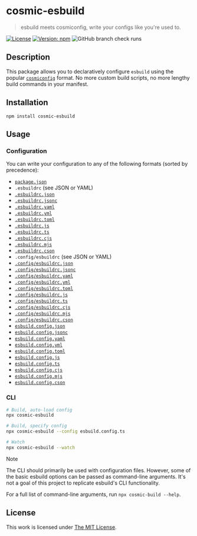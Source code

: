 # cosmic-esbuild

> esbuild meets cosmiconfig, write your configs like you're used to.

[![License](https://img.shields.io/github/license/idleberg/cosmic-esbuild?color=blue&style=for-the-badge)](https://github.com/idleberg/cosmic-esbuild/blob/main/LICENSE)
[![Version: npm](https://img.shields.io/npm/v/cosmic-esbuild?style=for-the-badge)](https://www.npmjs.org/package/cosmic-esbuild)
![GitHub branch check runs](https://img.shields.io/github/check-runs/idleberg/cosmic-esbuild/main?style=for-the-badge)

## Description

This package allows you to declaratively configure `esbuild` using the popular [`cosmiconfig`](https://github.com/cosmiconfig/cosmiconfig) format. No more custom build scripts, no more lengthy build commands in your manifest.

## Installation

```shell
npm install cosmic-esbuild
```

## Usage

### Configuration

You can write your configuration to any of the following formats (sorted by precedence):

- [`package.json`](https://github.com/idleberg/cosmic-esbuild/blob/main/examples/package.json)
- `.esbuildrc` (see JSON or YAML)
- [`.esbuildrc.json`](https://github.com/idleberg/cosmic-esbuild/blob/main/examples/esbuild.config.json)
- [`.esbuildrc.jsonc`](https://github.com/idleberg/cosmic-esbuild/blob/main/examples/esbuild.config.jsonc)
- [`.esbuildrc.yaml`](https://github.com/idleberg/cosmic-esbuild/blob/main/examples/esbuild.config.yaml)
- [`.esbuildrc.yml`](https://github.com/idleberg/cosmic-esbuild/blob/main/examples/esbuild.config.yaml)
- [`.esbuildrc.toml`](https://github.com/idleberg/cosmic-esbuild/blob/main/examples/esbuild.config.toml)
- [`.esbuildrc.js`](https://github.com/idleberg/cosmic-esbuild/blob/main/examples/esbuild.config.js)
- [`.esbuildrc.ts`](https://github.com/idleberg/cosmic-esbuild/blob/main/examples/esbuild.config.ts)
- [`.esbuildrc.cjs`](https://github.com/idleberg/cosmic-esbuild/blob/main/examples/esbuild.config.cjs)
- [`.esbuildrc.mjs`](https://github.com/idleberg/cosmic-esbuild/blob/main/examples/esbuild.config.mjs)
- [`.esbuildrc.cson`](https://github.com/idleberg/cosmic-esbuild/blob/main/examples/esbuild.config.cson)
- `.config/esbuildrc` (see JSON or YAML)
- [`.config/esbuildrc.json`](https://github.com/idleberg/cosmic-esbuild/blob/main/examples/esbuild.config.json)
- [`.config/esbuildrc.jsonc`](https://github.com/idleberg/cosmic-esbuild/blob/main/examples/esbuild.config.jsonc)
- [`.config/esbuildrc.yaml`](https://github.com/idleberg/cosmic-esbuild/blob/main/examples/esbuild.config.yaml)
- [`.config/esbuildrc.yml`](https://github.com/idleberg/cosmic-esbuild/blob/main/examples/esbuild.config.yaml)
- [`.config/esbuildrc.toml`](https://github.com/idleberg/cosmic-esbuild/blob/main/examples/esbuild.config.toml)
- [`.config/esbuildrc.js`](https://github.com/idleberg/cosmic-esbuild/blob/main/examples/esbuild.config.js)
- [`.config/esbuildrc.ts`](https://github.com/idleberg/cosmic-esbuild/blob/main/examples/esbuild.config.ts)
- [`.config/esbuildrc.cjs`](https://github.com/idleberg/cosmic-esbuild/blob/main/examples/esbuild.config.cjs)
- [`.config/esbuildrc.mjs`](https://github.com/idleberg/cosmic-esbuild/blob/main/examples/esbuild.config.mjs)
- [`.config/esbuildrc.cson`](https://github.com/idleberg/cosmic-esbuild/blob/main/examples/esbuild.config.cson)
- [`esbuild.config.json`](https://github.com/idleberg/cosmic-esbuild/blob/main/examples/esbuild.config.json)
- [`esbuild.config.jsonc`](https://github.com/idleberg/cosmic-esbuild/blob/main/examples/esbuild.config.jsonc)
- [`esbuild.config.yaml`](https://github.com/idleberg/cosmic-esbuild/blob/main/examples/esbuild.config.yaml)
- [`esbuild.config.yml`](https://github.com/idleberg/cosmic-esbuild/blob/main/examples/esbuild.config.yaml)
- [`esbuild.config.toml`](https://github.com/idleberg/cosmic-esbuild/blob/main/examples/esbuild.config.toml)
- [`esbuild.config.js`](https://github.com/idleberg/cosmic-esbuild/blob/main/examples/esbuild.config.js)
- [`esbuild.config.ts`](https://github.com/idleberg/cosmic-esbuild/blob/main/examples/esbuild.config.ts)
- [`esbuild.config.cjs`](https://github.com/idleberg/cosmic-esbuild/blob/main/examples/esbuild.config.cjs)
- [`esbuild.config.mjs`](https://github.com/idleberg/cosmic-esbuild/blob/main/examples/esbuild.config.mjs)
- [`esbuild.config.cson`](https://github.com/idleberg/cosmic-esbuild/blob/main/examples/esbuild.config.cson)

### CLI

```sh
# Build, auto-load config
npx cosmic-esbuild

# Build, specify config
npx cosmic-esbuild --config esbuild.config.ts

# Watch
npx cosmic-esbuild --watch
```

> [!NOTE]
> The CLI should primarily be used with configuration files. However, some of the basic esbuild options can be passed as command-line arguments. It's not a goal of this project to replicate esbuild's CLI functionality.

For a full list of command-line arguments, run `npx cosmic-build --help`.

## License

This work is licensed under [The MIT License](LICENSE).
